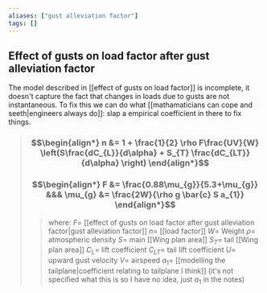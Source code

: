 ```yaml
---
aliases: ["gust alleviation factor"]
tags: []
---
```


## Effect of gusts on load factor after gust alleviation factor

The model described in [[effect of gusts on load factor]] is incomplete, it doesn't capture the fact that changes in loads due to gusts are not instantaneous. To fix this we can do what [[mathamaticians can cope and seeth|engineers always do]]: slap a empirical coefficient in there to fix things.

> ### $$\begin{align*} n &= 1 + \frac{1}{2} \rho  F\frac{UV}{W} \left(S\frac{dC_{L}}{d\alpha} +   S_{T} \frac{dC_{LT}}{d\alpha} \right) \end{align*}$$
> ### $$\begin{align*} F &= \frac{0.88\mu_{g}}{5.3+\mu_{g}} &&& \mu_{g} &= \frac{2W}{\rho g \bar{c} S a_{1}}  \end{align*}$$
>> where:
>> $F=$ [[effect of gusts on load factor after gust alleviation factor|gust alleviation factor]]
>> $n=$ [[load factor]]
>> $W=$ Weight
>> $\rho=$ atmospheric density
>> $S=$  main [[Wing plan area]]
>> $S_{T}=$  tail [[Wing plan area]]
>> $C_{L}=$ lift coefficient
>> $C_{LT}=$ tail lift coefficient 
>> $U=$ upward gust velocity
>> $V=$ airspeed
>> $a_{1}=$ [[modelling the tailplane|coefficient relating to tailplane I think]] (it's not specified what this is so I have no idea, just $a_{1}$ in the notes)
 

